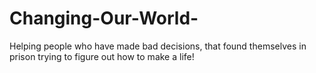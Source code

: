 # Changing-Our-World-
Helping people who have made bad decisions, that found themselves in prison trying to figure out how to make a life!
